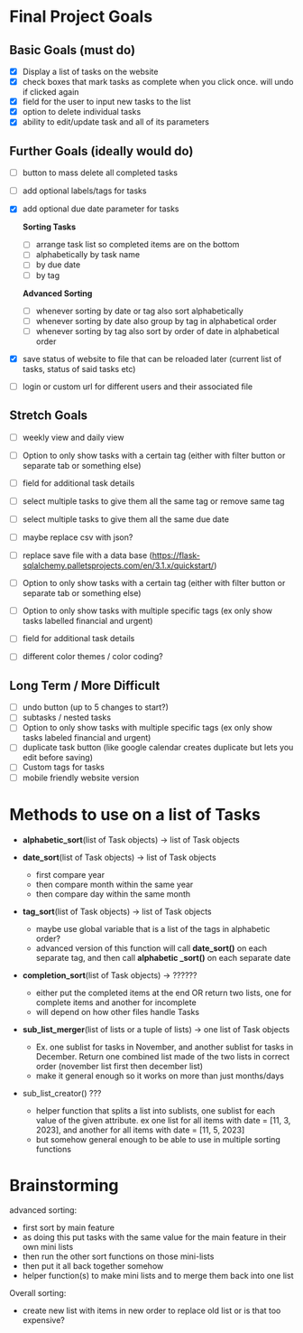 # Final Project Goals

## Basic Goals (must do)

* [x] Display a list of tasks on the website
* [x] check boxes that mark tasks as complete when you click once. will undo if clicked again
* [x] field for the user to input new tasks to the list
* [x] option to delete individual tasks
* [x] ability to edit/update task and all of its parameters

## Further Goals (ideally would do)

* [ ] button to mass delete all completed tasks

* [ ] add optional labels/tags for tasks

* [x] add optional due date parameter for tasks
  
  **Sorting Tasks**
  
  * [ ] arrange task list so completed items are on the bottom
  * [ ] alphabetically by task name
  * [ ] by due date
  * [ ] by tag
  
  **Advanced Sorting**
  
  * [ ] whenever sorting by date or tag also sort alphabetically
  * [ ] whenever sorting by date also group by tag in alphabetical order
  * [ ] whenever sorting by tag also sort by order of date in alphabetical order

* [x] save status of website to file that can be reloaded later (current list of tasks, status of said tasks etc)

* [ ] login or custom url for different users and their associated file

## Stretch Goals

* [ ] weekly view and daily view

* [ ] Option to only show tasks with a certain tag (either with filter button or separate tab or something else)

* [ ] field for additional task details

* [ ] select multiple tasks to give them all the same tag or remove same tag

* [ ] select multiple tasks to give them all the same due date
- [ ] maybe replace csv with json?
* [ ] replace save file with a data base (<https://flask-sqlalchemy.palletsprojects.com/en/3.1.x/quickstart/>)

* [ ] Option to only show tasks with a certain tag (either with filter button or separate tab or something else)

* [ ] Option to only show tasks with multiple specific tags (ex only show tasks labelled financial and urgent)

* [ ] field for additional task details

* [ ] different color themes / color coding?

## Long Term / More Difficult

* [ ] undo button (up to 5 changes to start?)
* [ ] subtasks / nested tasks
* [ ] Option to only show tasks with multiple specific tags (ex only show tasks labeled financial and urgent)
* [ ] duplicate task button (like google calendar creates duplicate but lets you edit before saving)
* [ ] Custom tags for tasks
* [ ] mobile friendly website version

# Methods to use on a list of Tasks

* **alphabetic_sort**(list of Task objects) -> list of Task objects

* **date_sort**(list of Task objects) -> list of Task objects
  
  * first compare year
  * then compare month within the same year
  * then compare day within the same month

* **tag_sort**(list of Task objects) -> list of Task objects
  
  * maybe use global variable that is a list of the tags in alphabetic order?
  * advanced version of this function will call **date_sort()** on each separate tag, and then call **alphabetic _sort()** on each separate date

* **completion_sort**(list of Task objects) -> ??????
  
  * either put the completed items at the end OR return two lists, one for complete items and another for incomplete
  * will depend on how other files handle Tasks

* **sub_list_merger**(list of lists or a tuple of lists) -> one list of Task objects
  
  * Ex. one sublist for tasks in November, and another sublist for tasks in December. Return one combined list made of the two lists in correct order (november list first then december list)
  * make it general enough so it works on more than just months/days

* sub_list_creator() ???
  
  * helper function that splits a list into sublists, one sublist for each value of the given attribute. ex one list for all items with date = [11, 3, 2023], and another for all items with date = [11, 5, 2023]
  * but somehow general enough to be able to use in multiple sorting functions

# Brainstorming

advanced sorting:

* first sort by main feature
* as doing this put tasks with the same value for the main feature in their own mini lists
* then run the other sort functions on those mini-lists
* then put it all back together somehow
* helper function(s) to make mini lists and to merge them back into one list

Overall sorting:

* create new list with items in new order to replace old list or is that too expensive?
